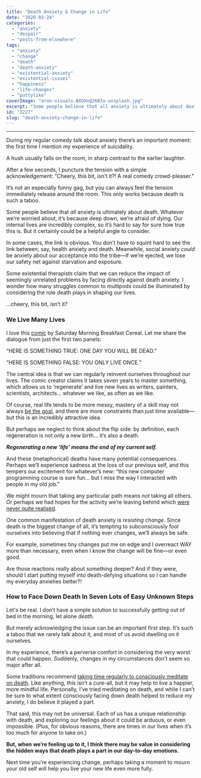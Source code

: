 ```yaml
---
title: "Death Anxiety & Change in Life"
date: "2020-03-24"
categories: 
  - "anxiety"
  - "despair"
  - "posts-from-elsewhere"
tags: 
  - "anxiety"
  - "change"
  - "death"
  - "death-anxiety"
  - "existential-anxiety"
  - "existential-issues"
  - "happiness"
  - "life-changes"
  - "puttylike"
coverImage: "aron-visuals-BXOXnQ26B7o-unsplash.jpg"
excerpt: "Some people believe that all anxiety is ultimately about death. What does that even mean?!"
id: "3227"
slug: "death-anxiety-change-in-life"
---
```


* * *

During my regular comedy talk about anxiety there’s an important moment: the first time I mention my experience of suicidality.

A hush usually falls on the room, in sharp contrast to the earlier laughter.

<!--more-->

After a few seconds, I puncture the tension with a simple acknowledgement: “Cheery, this bit, isn’t it?! A real comedy crowd-pleaser.”

It’s not an especially funny gag, but you can always feel the tension immediately release around the room. This only works because death is such a taboo.

Some people believe that _all_ anxiety is ultimately about death. Whatever we’re worried about, it’s because deep down, we’re afraid of dying. Our internal lives are incredibly complex, so it’s hard to say for sure how true this is. But it certainly could be a helpful angle to consider.

In some cases, the link is obvious. You don’t have to squint hard to see the link between, say, health anxiety and death. Meanwhile, social anxiety _could_ be anxiety about our acceptance into the tribe—if we’re ejected, we lose our safety net against starvation and exposure.

Some existential therapists claim that we can reduce the impact of seemingly unrelated problems by facing directly against death anxiety. I wonder how many struggles common to multipods could be illuminated by considering the role death plays in shaping our lives.

…cheery, this bit, isn’t it?

### We Live Many Lives

I love this [comic](https://puttylike.com/what-are-you-going-to-do-with-your-11-lifetimes/) by Saturday Morning Breakfast Cereal. Let me share the dialogue from just the first two panels:

“HERE IS SOMETHING TRUE: ONE DAY YOU WILL BE DEAD.”

“HERE IS SOMETHING FALSE: YOU ONLY LIVE ONCE.”

The central idea is that we can regularly reinvent ourselves throughout our lives. The comic creator claims it takes seven years to master something, which allows us to ‘regenerate’ and live new lives as writers, painters, scientists, architects… whatever we like, as often as we like.

Of course, real life tends to be more messy, mastery of a skill may not always [be the goal](https://www.walkingoncustard.com/how-to-be-happy-by-understanding-instrumental-values), and there are more constraints than just time available—but this is an incredibly attractive idea.

But perhaps we neglect to think about the flip side: by definition, each regeneration is not only a new birth… it’s also a death.

**_Regenerating a new ‘life’ means the end of my current self._**

And these (metaphorical) deaths have many potential consequences. Perhaps we’ll experience sadness at the loss of our previous self, and this tempers our excitement for whatever’s new: “this new computer programming course is sure fun… but I miss the way I interacted with people in my old job.”

We might mourn that taking any particular path means _not_ taking all others. Or perhaps we had hopes for the activity we’re leaving behind which [were never quite realised](https://www.walkingoncustard.com/how-to-have-no-regrets/).

One common manifestation of death anxiety is _resisting change_. Since death is the biggest change of all, it’s tempting to subconsciously fool ourselves into believing that if nothing ever changes, we’ll always be safe.

For example, sometimes tiny changes put me on edge and I overreact WAY more than necessary, even when I _know_ the change will be fine—or even good. 

Are those reactions really about something deeper? And if they were, should I start putting myself into death-defying situations so I can handle my everyday anxieties better?! 

### How to Face Down Death In Seven Lots of Easy Unknown Steps

Let's be real. I don’t have a simple solution to successfully getting out of bed in the morning, let alone _death_.

But merely acknowledging the issue can be an important first step. It’s such a taboo that we rarely talk about it, and most of us avoid dwelling on it ourselves.

In my experience, there’s a perverse comfort in considering the very worst that could happen. Suddenly, changes in my circumstances don’t seem so major after all.

Some traditions recommend [taking time regularly to consciously meditate on death](https://www.vice.com/en_us/article/3k7vk5/meditating-on-your-death-happiness). Like anything, this isn’t a cure-all, but it may help to live a happier, more mindful life. Personally, I’ve tried meditating on death, and while I can’t be sure to what extent consciously facing down death helped to reduce my anxiety, I do believe it played a part.

That said, this may not be universal. Each of us has a unique relationship with death, and exploring our feelings about it could be arduous, or even impossible. (Plus, for obvious reasons, there are times in our lives when it’s too much for anyone to take on.)

**But, when we’re feeling up to it, I think there may be value in considering the hidden ways that death plays a part in our day-to-day emotions.** 

Next time you’re experiencing change, perhaps taking a moment to mourn your old self will help you live your new life even more fully.
